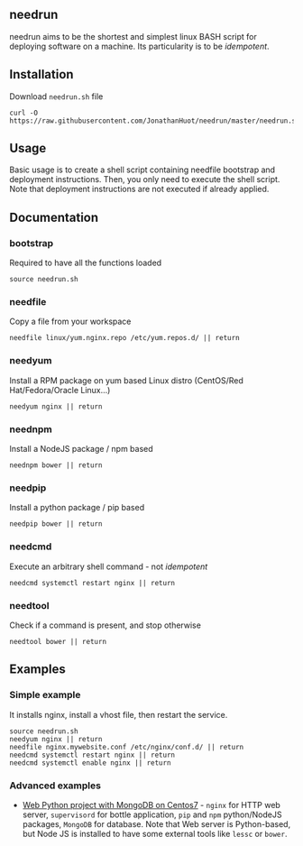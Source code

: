 ## needrun

needrun aims to be the shortest and simplest linux BASH script for deploying software on a machine. Its particularity is to be *idempotent*.

## Installation
 Download `needrun.sh` file

```
curl -O https://raw.githubusercontent.com/JonathanHuot/needrun/master/needrun.sh
```

## Usage

Basic usage is to create a shell script containing needfile bootstrap and deployment instructions. Then, you only need to execute the shell script. Note that deployment instructions are not executed if already applied.

## Documentation

### bootstrap
Required to have all the functions loaded

`source needrun.sh`

### needfile
Copy a file from your workspace

`needfile linux/yum.nginx.repo /etc/yum.repos.d/ || return`

### needyum
Install a RPM package on yum based Linux distro (CentOS/Red Hat/Fedora/Oracle Linux...)

`needyum nginx || return`


### neednpm
Install a NodeJS package / npm based

`neednpm bower || return`


### needpip
Install a python package / pip based

`needpip bower || return`


### needcmd
Execute an arbitrary shell command - not *idempotent*

`needcmd systemctl restart nginx || return`


### needtool
Check if a command is present, and stop otherwise

`needtool bower || return`

## Examples

### Simple example

It installs nginx, install a vhost file, then restart the service.
```
source needrun.sh
needyum nginx || return
needfile nginx.mywebsite.conf /etc/nginx/conf.d/ || return
needcmd systemctl restart nginx || return
needcmd systemctl enable nginx || return
```

### Advanced examples

- [Web Python project with MongoDB on Centos7](examples/centos-bottle-mongo/make-env.sh) - `nginx` for HTTP web server, `supervisord` for bottle application, `pip` and `npm` python/NodeJS packages, `MongoDB` for database. Note that Web server is Python-based, but Node JS is installed to have some external tools like `lessc` or `bower`.
